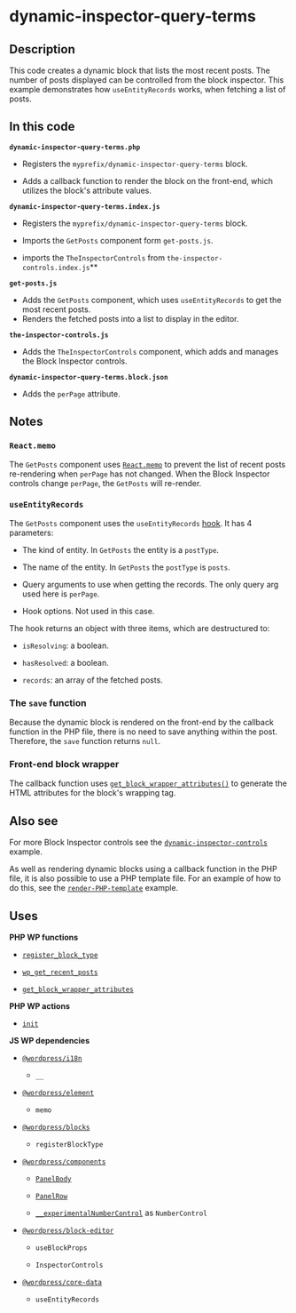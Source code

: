 # dynamic-inspector-query-terms

## Description

This code creates a dynamic block that lists the most recent posts. The number of posts displayed can be controlled from the block inspector. This example demonstrates how `useEntityRecords` works, when fetching a list of posts.

## In this code

**`dynamic-inspector-query-terms.php`**

- Registers the `myprefix/dynamic-inspector-query-terms` block.

- Adds a callback function to render the block on the front-end, which utilizes the block's attribute values.

**`dynamic-inspector-query-terms.index.js`**

- Registers the `myprefix/dynamic-inspector-query-terms` block.

- Imports the `GetPosts` component form `get-posts.js`.

- imports the `TheInspectorControls` from `the-inspector-controls.index.js`\*\*

**`get-posts.js`**

- Adds the `GetPosts` component, which uses `useEntityRecords` to get the most recent posts.
- Renders the fetched posts into a list to display in the editor.

**`the-inspector-controls.js`**

- Adds the `TheInspectorControls` component, which adds and manages the Block Inspector controls.

**`dynamic-inspector-query-terms.block.json`**

- Adds the `perPage` attribute.

## Notes

### `React.memo`

The `GetPosts` component uses [`React.memo`](https://legacy.reactjs.org/docs/react-api.html#reactmemo) to prevent the list of recent posts re-rendering when `perPage` has not changed. When the Block Inspector controls change `perPage`, the `GetPosts` will re-render.

### `useEntityRecords`

The `GetPosts` component uses the `useEntityRecords` [hook](https://legacy.reactjs.org/docs/hooks-intro.html). It has 4 parameters:

- The kind of entity. In `GetPosts` the entity is a `postType`.

- The name of the entity. In `GetPosts` the `postType` is `posts`.

- Query arguments to use when getting the records. The only query arg used here is `perPage`.

- Hook options. Not used in this case.

The hook returns an object with three items, which are destructured to:

- `isResolving`: a boolean.

- `hasResolved`: a boolean.

- `records`: an array of the fetched posts.

### The `save` function

Because the dynamic block is rendered on the front-end by the callback function in the PHP file, there is no need to save anything within the post. Therefore, the `save` function returns `null`.

### Front-end block wrapper

The callback function uses [`get_block_wrapper_attributes()`](https://developer.wordpress.org/reference/functions/get_block_wrapper_attributes/) to generate the HTML attributes for the block's wrapping tag.

## Also see

For more Block Inspector controls see the [`dynamic-inspector-controls`](../dynamic-inspector-controls/) example.

As well as rendering dynamic blocks using a callback function in the PHP file, it is also possible to use a PHP template file. For an example of how to do this, see the [`render-PHP-template`](../render-php-template/) example.

## Uses

**PHP WP functions**

- [`register_block_type`](https://developer.wordpress.org/reference/functions/register_block_type/)

- [`wp_get_recent_posts`](https://developer.wordpress.org/reference/functions/wp_get_recent_posts/)

- [`get_block_wrapper_attributes`](https://developer.wordpress.org/reference/functions/get_block_wrapper_attributes/)

**PHP WP actions**

- [`init`](https://developer.wordpress.org/reference/hooks/init/)

**JS WP dependencies**

- [`@wordpress/i18n`](https://developer.wordpress.org/block-editor/reference-guides/packages/packages-i18n/)

  - `__`

- [`@wordpress/element`](https://developer.wordpress.org/block-editor/reference-guides/packages/packages-element/)

  - `memo`

- [`@wordpress/blocks`](https://developer.wordpress.org/block-editor/reference-guides/packages/packages-blocks/)

  - `registerBlockType`

- [`@wordpress/components`](https://developer.wordpress.org/block-editor/reference-guides/components/)

  - [`PanelBody`](https://developer.wordpress.org/block-editor/reference-guides/components/panel/)

  - [`PanelRow`](https://developer.wordpress.org/block-editor/reference-guides/components/panel/)

  - [`__experimentalNumberControl`](https://developer.wordpress.org/block-editor/reference-guides/components/number-control/) as `NumberControl`

- [`@wordpress/block-editor`](https://developer.wordpress.org/block-editor/reference-guides/packages/packages-block-editor/)

  - `useBlockProps`

  - `InspectorControls`

- [`@wordpress/core-data`](https://developer.wordpress.org/block-editor/reference-guides/packages/packages-core-data/)

  - `useEntityRecords`

